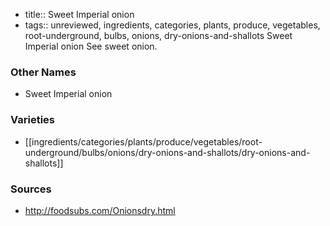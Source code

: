 - title:: Sweet Imperial onion
- tags:: unreviewed, ingredients, categories, plants, produce, vegetables, root-underground, bulbs, onions, dry-onions-and-shallots
Sweet Imperial onion See sweet onion.

### Other Names

* Sweet Imperial onion

### Varieties

* [[ingredients/categories/plants/produce/vegetables/root-underground/bulbs/onions/dry-onions-and-shallots/dry-onions-and-shallots]]

### Sources
* http://foodsubs.com/Onionsdry.html
